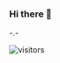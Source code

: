 ### Hi there 👋
-.-

![visitors](https://gv.halberd.cn/zxcvf?theme=digital&active=3200ff&deactive=f1f1f1&len=8&speed=40&size=60&space=5&tail=1)

<!--
**zxcvf/zxcvf** is a ✨ _special_ ✨ repository because its `README.md` (this file) appears on your GitHub profile.

Here are some ideas to get you started:

- 🔭 I’m currently working on ...
- 🌱 I’m currently learning ...
- 👯 I’m looking to collaborate on ...
- 🤔 I’m looking for help with ...
- 💬 Ask me about ...
- 📫 How to reach me: ...
- 😄 Pronouns: ...
- ⚡ Fun fact: ...
-->
